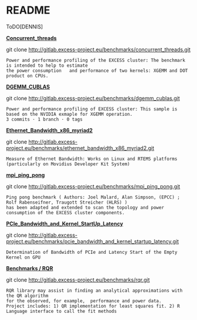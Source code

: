 # README
ToDO[DENNIS]

   [**Concurrent_threads**](http://gitlab.excess-project.eu/benchmarks/concurrent_threads)
   
   git clone http://gitlab.excess-project.eu/benchmarks/concurrent_threads.git

    Power and performance profiling of the EXCESS cluster: The benchmark is intended to help to estimate 
    the power consumption   and performance of two kernels: XGEMM and DOT product on CPUs.
      
   [**DGEMM_CUBLAS**](http://gitlab.excess-project.eu/benchmarks/dgemm_cublas)
   
   git clone http://gitlab.excess-project.eu/benchmarks/dgemm_cublas.git

    Power and performance profiling of EXCESS cluster: This sample is based on the NVIDIA exmaple for XGEMM operation.
    3 commits · 1 branch · 0 tags
   
   [**Ethernet_Bandwidth_x86_myriad2**](http://gitlab.excess-project.eu/benchmarks/ethernet_bandwidth_x86_myriad2)
   
   git clone http://gitlab.excess-project.eu/benchmarks/ethernet_bandwidth_x86_myriad2.git

    Measure of Ethernet Bandwidth: Works on Linux and RTEMS platforms (particularly on Movidius Developer Kit System)
   
   [**mpi_ping_pong**](http://gitlab.excess-project.eu/benchmarks/mpi_ping_pong)
   
   git clone http://gitlab.excess-project.eu/benchmarks/mpi_ping_pong.git

    Ping pong benchmark ( Authors: Joel Malard, Alan Simpson, (EPCC) ; Rolf Rabenseifner, Traugott Streicher (HLRS) )
    has been adapted and extended to scan the topology and power consumption of the EXCESS cluster components.
    
   [**PCIe_Bandwidth_and_Kernel_StartUp_Latency**](http://gitlab.excess-project.eu/benchmarks/pcie_bandwidth_and_kernel_startup_latency)
   
   git clone http://gitlab.excess-project.eu/benchmarks/pcie_bandwidth_and_kernel_startup_latency.git

    Determination of Bandwidth of PCIe and Latency Start of the Empty Kernel on GPU
   
   [**Benchmarks / RQR**](http://gitlab.excess-project.eu/benchmarks/rqr)
   
   git clone http://gitlab.excess-project.eu/benchmarks/rqr.git

    RQR library may assist in finding an analytical approximations with the QR algorithm 
    for the observed, for example,  performance and power data.
    Project includes: 1) QR implementation for least squares fit. 2) R Language interface to call the fit methods
  
